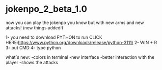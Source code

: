 # jokenpo_2_beta_1.0
  now you can play the jokenpo you know but with new arms and new attacks!  (new things added!)
  
  1- you need to download PYTHON to run CLICK HERE:https://www.python.org/downloads/release/python-3111/
  2- WIN + R
  3- put CMD
  4- type python
  
  
  
  
   what´s new: 
  -colors in terminal
  -new interface
  -better interaction with the player
  -shows the attacks
